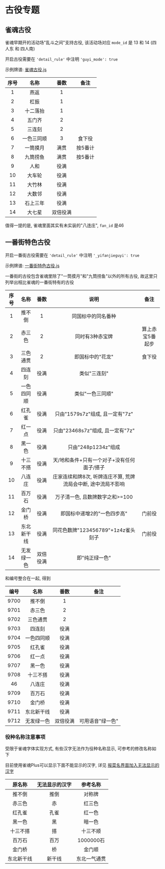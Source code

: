 # 古役专题

## 雀魂古役

雀魂早期开的活动场"乱斗之间"支持古役, 该活动场对应 `mode_id` 是 13 和 14 (四人东 和 四人南)

开启古役需要在 `'detail_rule'` 中注明 `'guyi_mode': true`

示例牌谱: [雀魂古役.js](雀魂古役.js)

| 序号 |  名称   |  番数  |  备注  |
|:--:|:-----:|:----:|:----:|
| 1  |  燕返   |  1   |
| 2  |  杠振   |  1   |
| 3  | 十二落抬  |  1   |
| 4  |  五门齐  |  2   |
| 5  |  三连刻  |  2   |
| 6  | 一色三同顺 |  3   | 食下役  |
| 7  | 一筒摸月  |  满贯  | 按5番计 |
| 8  | 九筒捞鱼  |  满贯  | 按5番计 |
| 9  |  人和   |  役满  |
| 10 |  大车轮  |  役满  |
| 11 |  大竹林  |  役满  |
| 12 |  大数邻  |  役满  |
| 13 | 石上三年  |  役满  |
| 14 |  大七星  | 双倍役满 |

值得一提的是, 雀魂里面其实有未实装的"八连庄", `fan_id` 是46

## 一番街特色古役

开启一番街古役需要在 `'detail_rule'` 中注明 `'_yifanjieguyi': true`

示例牌谱: [一番街特色古役.js](一番街特色古役.js)

一番街的古役包含雀魂里除了"一筒摸月"和"九筒捞鱼"以外的所有古役, 故这里只列举出相比雀魂的一番街特有的古役

| 序号 |  名称   |  番数  |                 说明                 |    备注    |
|:--:|:-----:|:----:|:----------------------------------:|:--------:|
| 1  |  推不倒  |  1   |             同国标中的同名番种              |
| 2  |  赤三色  |  2   |              同时有3种赤宝牌              | 算上赤宝5番起步 |
| 3  | 三色通贯  |  2   |             即国标中的"花龙"              |   食下役    |
| 4  |  四连刻  |  役满  |              类似"三连刻"               |
| 5  | 一色四同顺 |  役满  |             类似"一色三同顺"              |
| 6  |  红孔雀  |  役满  |      只由"1579s7z"组成, 且一定有"7z"       |
| 7  |  红一点  |  役满  |      只由"23468s7z"组成, 且一定有"7z"      |
| 8  |  黑一色  |  役满  |          只由"248p1234z"组成           |
| 9  | 十三不搭  |  役满  |      天/地和条件+只有一个对子+没有任何面子/搭子       |
| 10 |  八连庄  |  役满  | 庄家连续和牌8次, 听牌连庄不算, 荒牌流局会中断, 途中流局不影响 |
| 11 |  百万石  |  役满  |        万子清一色, 且数牌数字之和>=100         |
| 12 |  金门桥  |  役满  |          即国标中递增2的"一色四步高"           |   门前役    |
| 13 | 东北新干线 |  役满  |     同花色数牌"123456789"+1z4z雀头刻子      |   门前役    |
| 14 | 无发绿一色 | 双倍役满 |              即"纯正绿一色"              |

和编号整合在一起, 得到

|  编号  |  名称   |  番数  |    备注     |
|:----:|:-----:|:----:|:---------:|
| 9700 |  推不倒  |  1   |
| 9701 |  赤三色  |  2   |
| 9702 | 三色通贯  |  2   |
| 9703 |  四连刻  |  役满  |
| 9704 | 一色四同顺 |  役满  |
| 9705 |  红孔雀  |  役满  |
| 9706 |  红一点  |  役满  |
| 9707 |  黑一色  |  役满  |
| 9708 | 十三不搭  |  役满  |
|  46  |  八连庄  |  役满  |
| 9709 |  百万石  |  役满  |
| 9710 |  金门桥  |  役满  |
| 9711 | 东北新干线 |  役满  |
| 9712 | 无发绿一色 | 双倍役满 | 可用语音"绿一色" |

### 役种名称注意事项

受限于雀魂字体实现方式, 有些汉字无法作为役种名称显示, 可参考的修改名称如下

目前使用雀魂Plus可以显示下面不能显示的汉字, 详见 [报菜名界面加入无法显示的汉字](../../using_MJSP/报菜名界面加入无法显示的汉字.md)

|  原名称  | 无法显示的汉字 |   参考名称   |
|:-----:|:-------:|:--------:|
|  推不倒  |   推倒    |   对称牌    |
|  赤三色  |    赤    |   红三色    |
|  红孔雀  |   孔雀    |   红一色    |
|  黑一色  |    黑    |   暗一色    |
| 十三不搭  |    搭    |   十三不顺   |
|  百万石  |   百万    | 1000000石 |
|  金门桥  |    桥    |   金门顺    |
| 东北新干线 |   新干线   |  东北一气通贯  |
